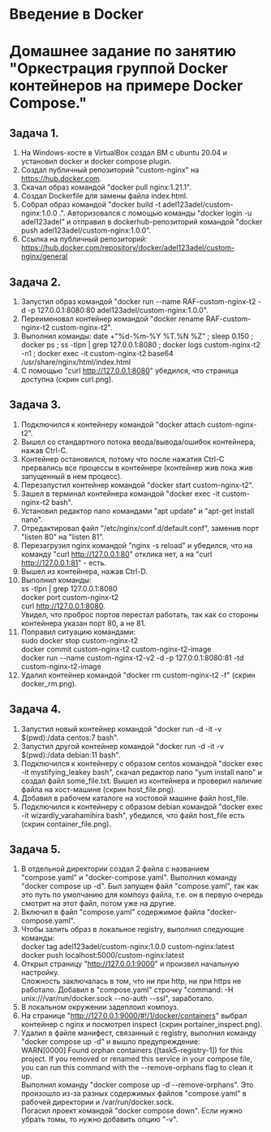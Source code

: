 # Введение в Docker
# Домашнее задание по занятию "Оркестрация группой Docker контейнеров на примере Docker Compose."

## Задача 1.
  1. На Windows-хосте в VirtualBox создал ВМ с ubuntu 20.04 и установил docker и docker compose plugin.  
  2. Создал публичный репозиторий "custom-nginx" на https://hub.docker.com.  
  3. Скачал образ командой "docker pull nginx:1.21.1".  
  4. Создал Dockerfile для замены файла index.html.  
  5. Собрал образ командой "docker build -t adel123adel/custom-nginx:1.0.0 .".  Авторизовался с помощью команды "docker login -u adel123adel" и отправил в dockerhub-репозиторий командой "docker push adel123adel/custom-nginx:1.0.0".  
  6. Ссылка на публичный репозиторий: https://hub.docker.com/repository/docker/adel123adel/custom-nginx/general  

## Задача 2.
  1. Запустил образ командой "docker run --name RAF-custom-nginx-t2 -d -p 127.0.0.1:8080:80 adel123adel/custom-nginx:1.0.0".  
  2. Переименовал контейнер командой "docker rename RAF-custom-nginx-t2 custom-nginx-t2".  
  3. Выполнил команды: date +"%d-%m-%Y %T.%N %Z" ; sleep 0.150 ; docker ps ; ss -tlpn | grep 127.0.0.1:8080  ; docker logs custom-nginx-t2 -n1 ; docker exec -it custom-nginx-t2 base64 /usr/share/nginx/html/index.html  
  4. С помощью "curl http://127.0.0.1:8080" убедился, что страница доступна (скрин curl.png).  

## Задача 3.
  1. Подключился к контейнеру командой "docker attach custom-nginx-t2".  
  2. Вышел со стандартного потока ввода/вывода/ошибок контейнера, нажав Ctrl-C.  
  3. Контейнер остановился, потому что после нажатия Ctrl-C прервались все процессы в контейнере (контейнер жив пока жив запущенный в нем процесс).  
  4. Перезапустил контейнер командой "docker start custom-nginx-t2".  
  5. Зашел в терминал контейнера командой "docker exec -it custom-nginx-t2 bash".  
  6. Установил редактор nano командами "apt update" и "apt-get install nano".  
  7. Отредактировал файл "/etc/nginx/conf.d/default.conf", заменив порт "listen 80" на "listen 81".  
  8. Перезагрузил nginx командой "nginx -s reload" и убедился, что на команду "curl http://127.0.0.1:80" отклика нет, а на "curl http://127.0.0.1:81" - есть.  
  9. Вышел из контейнера, нажав Ctrl-D.  
  10. Выполнил команды:  
      ss -tlpn | grep 127.0.0.1:8080  
      docker port custom-nginx-t2  
      curl http://127.0.0.1:8080.  
      Увидел, что проброс портов перестал работать, так как со стороны контейнера указан порт 80, а не 81.  
  12. Поправил ситуацию командами:  
      sudo docker stop custom-nginx-t2  
      docker commit custom-nginx-t2 custom-nginx-t2-image    
      docker run --name custom-nginx-t2-v2 -d -p 127.0.0.1:8080:81 -td custom-nginx-t2-image  
  13. Удалил контейнер командой "docker rm custom-nginx-t2 -f" (скрин docker_rm.png).  

## Задача 4.
  1. Запустил новый контейнер командой "docker run -d -it -v $(pwd):/data centos:7 bash".  
  2. Запустил другой контейнер командой "docker run -d -it -v $(pwd):/data debian:11 bash".  
  3. Подключился к контейнеру с образом centos командой "docker exec -it mystifying_leakey bash", скачал редактор nano "yum install nano" и создал файл some_file.txt. Вышел из контейнера и проверил наличие файла на хост-машине (скрин host_file.png).  
  4. Добавил в рабочем каталоге на хостовой машине файл host_file.  
  5. Подключился к контейнеру с образом debian командой "docker exec -it wizardly_varahamihira bash", убедился, что файл host_file есть (скрин container_file.png).  

## Задача 5.
  1. В отдельной директории создал 2 файла с названием "compose.yaml" и "docker-compose.yaml". Выполнил команду "docker compose up -d". Был запущен файл "compose.yaml", так как это путь по умолчанию для компоуз файла, т.е. он в первую очередь смотрит на этот файл, потом уже на другие.  
  2. Включил в файл "compose.yaml" содержимое файла "docker-compose.yaml".  
  3. Чтобы залить образ в локальное registry, выполнил следующие команды:  
     docker tag adel123adel/custom-nginx:1.0.0 custom-nginx:latest  
     docker push localhost:5000/custom-nginx:latest  
  4. Открыл страницу "http://127.0.0.1:9000" и произвел начальную настройку.  
     Сложность заключалась в том, что ни при http, ни при https не работало. Добавил в "compose.yaml" строчку "command: -H unix:///var/run/docker.sock --no-auth --ssl", заработало.  
  5. В локальном окружении задеплоил компоуз.  
  6. На странице "http://127.0.0.1:9000/#!/1/docker/containers" выбрал контейнер с nginx и посмотрел inspect (скрин portainer_inspect.png).  
  7. Удалил в файле манифест, связанный с registry, выполнил команду "docker compose up -d" и вышло предупреждение:  
     WARN[0000] Found orphan containers ([task5-registry-1]) for this project. If you removed or renamed this service in your compose file, you can run this command with the --remove-orphans flag to clean it up.  
     Выполнил команду "docker compose up -d --remove-orphans". Это произошло из-за разных содержимых файлов "compose.yaml" в рабочей директории и /var/run/docker.sock.  
     Погасил проект командой "docker compose down". Если нужно убрать томы, то нужно добавить опцию "-v".        
